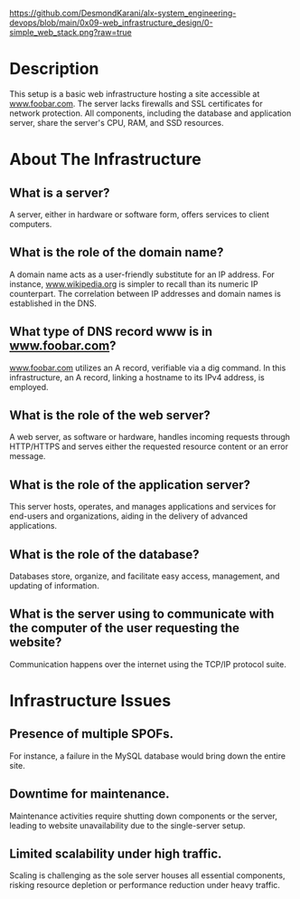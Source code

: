 https://github.com/DesmondKarani/alx-system_engineering-devops/blob/main/0x09-web_infrastructure_design/0-simple_web_stack.png?raw=true

# Description
This setup is a basic web infrastructure hosting a site accessible at www.foobar.com. The server lacks firewalls and SSL certificates for network protection. All components, including the database and application server, share the server's CPU, RAM, and SSD resources.

# About The Infrastructure
## What is a server?
A server, either in hardware or software form, offers services to client computers.

## What is the role of the domain name?
A domain name acts as a user-friendly substitute for an IP address. For instance, www.wikipedia.org is simpler to recall than its numeric IP counterpart. The correlation between IP addresses and domain names is established in the DNS.

## What type of DNS record www is in www.foobar.com?
www.foobar.com utilizes an A record, verifiable via a dig command. In this infrastructure, an A record, linking a hostname to its IPv4 address, is employed.

## What is the role of the web server?
A web server, as software or hardware, handles incoming requests through HTTP/HTTPS and serves either the requested resource content or an error message.

## What is the role of the application server?
This server hosts, operates, and manages applications and services for end-users and organizations, aiding in the delivery of advanced applications.

## What is the role of the database? 
Databases store, organize, and facilitate easy access, management, and updating of information.

## What is the server using to communicate with the computer of the user requesting the website?
Communication happens over the internet using the TCP/IP protocol suite.

# Infrastructure Issues
## Presence of multiple SPOFs.
For instance, a failure in the MySQL database would bring down the entire site.

## Downtime for maintenance.
Maintenance activities require shutting down components or the server, leading to website unavailability due to the single-server setup.

## Limited scalability under high traffic.
Scaling is challenging as the sole server houses all essential components, risking resource depletion or performance reduction under heavy traffic.

